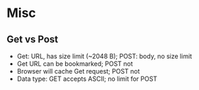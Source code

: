 # Misc

## Get vs Post

- Get: URL, has size limit (~2048 B); POST: body, no size limit
- Get URL can be bookmarked; POST not
- Browser will cache Get request; POST not
- Data type: GET accepts ASCII; no limit for POST
